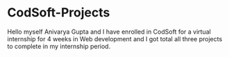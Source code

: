 # CodSoft-Projects
Hello myself Anivarya Gupta and I have enrolled in CodSoft for a virtual internship for 4 weeks in Web development and I got total all three projects to complete in my internship period.

